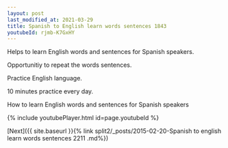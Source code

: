 ```yaml
---
layout: post
last_modified_at: 2021-03-29
title: Spanish to English learn words sentences 1843 
youtubeId: rjmb-K7GxHY
---
```

 
 
Helps to learn English words and sentences for Spanish speakers.

Opportunitiy to repeat the words sentences. 

Practice English language. 
 
10 minutes practice every day. 
 
How to learn English words and sentences for Spanish speakers 
 
{% include youtubePlayer.html id=page.youtubeId %}
 
 
[Next]({{ site.baseurl }}{% link  split2/_posts/2015-02-20-Spanish to english learn words sentences 2211 .md%})
 
